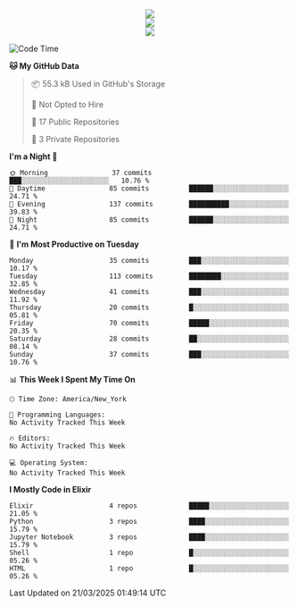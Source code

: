 
<div align="center"><img src="https://readme-typing-svg.demolab.com?font=Fira+Code&pause=1000&center=true&vCenter=true&width=435&lines=Hello%EF%BD%9E;I+LIKE+CODING%EF%BC%81;%E5%BC%B7%E5%8C%96%E5%AD%A6%E7%BF%92%E3%81%AB%E5%A4%A7%E5%A5%BD%E3%81%8D%EF%BC%81;%E6%B0%B8%E8%BF%9C%E5%96%9C%E6%AC%A2%E9%B2%A8%E9%B2%A8%EF%BC%81%EF%BC%81%EF%BC%81" />  
</div>

<div align="center"><img src="https://github-readme-stats.vercel.app/api?username=ruoyuGao&theme=black-red" />  
</div>

<div align="center">
    <img src="https://github-readme-stats.vercel.app/api/top-langs/?username=ruoyuGao&layout=compact&theme=black-red"/>
</div>

<!--START_SECTION:waka-->
![Code Time](http://img.shields.io/badge/Code%20Time-182%20hrs%206%20mins-blue)

**🐱 My GitHub Data** 

> 📦 55.3 kB Used in GitHub's Storage 
 > 
> 🚫 Not Opted to Hire
 > 
> 📜 17 Public Repositories 
 > 
> 🔑 3 Private Repositories 
 > 
**I'm a Night 🦉** 

```text
🌞 Morning                37 commits          ███░░░░░░░░░░░░░░░░░░░░░░   10.76 % 
🌆 Daytime                85 commits          ██████░░░░░░░░░░░░░░░░░░░   24.71 % 
🌃 Evening                137 commits         ██████████░░░░░░░░░░░░░░░   39.83 % 
🌙 Night                  85 commits          ██████░░░░░░░░░░░░░░░░░░░   24.71 % 
```
📅 **I'm Most Productive on Tuesday** 

```text
Monday                   35 commits          ███░░░░░░░░░░░░░░░░░░░░░░   10.17 % 
Tuesday                  113 commits         ████████░░░░░░░░░░░░░░░░░   32.85 % 
Wednesday                41 commits          ███░░░░░░░░░░░░░░░░░░░░░░   11.92 % 
Thursday                 20 commits          █░░░░░░░░░░░░░░░░░░░░░░░░   05.81 % 
Friday                   70 commits          █████░░░░░░░░░░░░░░░░░░░░   20.35 % 
Saturday                 28 commits          ██░░░░░░░░░░░░░░░░░░░░░░░   08.14 % 
Sunday                   37 commits          ███░░░░░░░░░░░░░░░░░░░░░░   10.76 % 
```


📊 **This Week I Spent My Time On** 

```text
🕑︎ Time Zone: America/New_York

💬 Programming Languages: 
No Activity Tracked This Week

🔥 Editors: 
No Activity Tracked This Week

💻 Operating System: 
No Activity Tracked This Week
```

**I Mostly Code in Elixir** 

```text
Elixir                   4 repos             █████░░░░░░░░░░░░░░░░░░░░   21.05 % 
Python                   3 repos             ████░░░░░░░░░░░░░░░░░░░░░   15.79 % 
Jupyter Notebook         3 repos             ████░░░░░░░░░░░░░░░░░░░░░   15.79 % 
Shell                    1 repo              █░░░░░░░░░░░░░░░░░░░░░░░░   05.26 % 
HTML                     1 repo              █░░░░░░░░░░░░░░░░░░░░░░░░   05.26 % 
```




 Last Updated on 21/03/2025 01:49:14 UTC
<!--END_SECTION:waka-->
